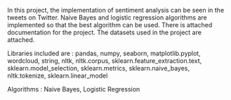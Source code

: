 In this project, the implementation of sentiment analysis can be seen in the tweets on Twitter.
Naive Bayes and logistic regression algorithms are implemented so that the best algorithm can be used.
There is attached documentation for the project. The datasets used in the project are attached.

Libraries included are :
    pandas,
    numpy,
    seaborn,
    matplotlib.pyplot,
    wordcloud,
    string,
    nltk,
    nltk.corpus,
    sklearn.feature_extraction.text,
    sklearn.model_selection,
    sklearn.metrics,
    sklearn.naive_bayes,
    nltk.tokenize,
    sklearn.linear_model

Algorithms : Naive Bayes, Logistic Regression
